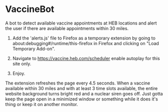 # VaccineBot
A bot to detect available vaccine appointments at HEB locations and alert the user if there are available appointments within 30 miles.

1. Add the 'alerts.js' file to Firefox as a temporary extension by going to about:debugging#/runtime/this-firefox in Firefox and clicking on "Load Temporary Add-on".

2. Navigate to https://vaccine.heb.com/scheduler enable autoplay for this site only.

3. Enjoy.

The extension refreshes the page every 4.5 seconds. When a vaccine available within 30 miles and with at least 3 time slots available, the entire website background turns bright red and a nuclear siren goes off. Just gotta keep the page open in a minimized window or something while it does it's thing or keep it on another monitor.
